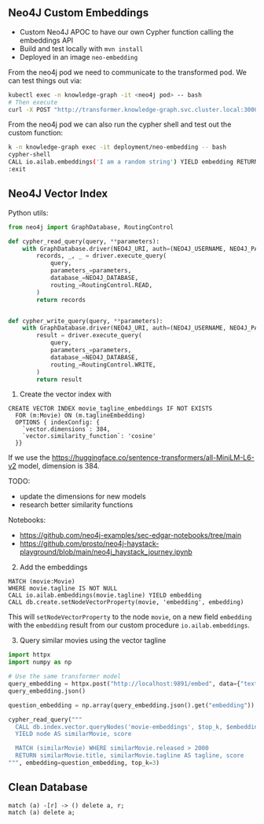 ## Neo4J Custom Embeddings

- Custom Neo4J APOC to have our own Cypher function calling the embeddings API
- Build and test locally with `mvn install`
- Deployed in an image `neo-embedding`

From the neo4j pod we need to communicate to the transformed pod. We can test things out via:

```bash
kubectl exec -n knowledge-graph -it <neo4j pod> -- bash
# Then execute 
curl -X POST "http://transformer.knowledge-graph.svc.cluster.local:3000/embed" -H "Content-Type: application/json" --data '{"text": "What is the capital of France?"}'
```

From the neo4j pod we can also run the cypher shell and test out the custom function:

```bash
k -n knowledge-graph exec -it deployment/neo-embedding -- bash
cypher-shell
CALL io.ailab.embeddings('I am a random string') YIELD embedding RETURN embedding;
:exit
```

## Neo4J Vector Index

Python utils:

```python
from neo4j import GraphDatabase, RoutingControl

def cypher_read_query(query, **parameters):
    with GraphDatabase.driver(NEO4J_URI, auth=(NEO4J_USERNAME, NEO4J_PASSWORD)) as driver:
        records, _, _ = driver.execute_query(
            query,
            parameters_=parameters,
            database_=NEO4J_DATABASE,
            routing_=RoutingControl.READ,
        )
        return records


def cypher_write_query(query, **parameters):
    with GraphDatabase.driver(NEO4J_URI, auth=(NEO4J_USERNAME, NEO4J_PASSWORD)) as driver:
        result = driver.execute_query(
            query,
            parameters_=parameters,
            database_=NEO4J_DATABASE,
            routing_=RoutingControl.WRITE,
        )
        return result
```

1. Create the vector index with

```cypher
CREATE VECTOR INDEX movie_tagline_embeddings IF NOT EXISTS
  FOR (m:Movie) ON (m.taglineEmbedding) 
  OPTIONS { indexConfig: {
    `vector.dimensions`: 384,
    `vector.similarity_function`: 'cosine'
  }}
```

If we use the https://huggingface.co/sentence-transformers/all-MiniLM-L6-v2 model, dimension is 384.

TODO:
- update the dimensions for new models
- research better similarity functions

Notebooks:
- https://github.com/neo4j-examples/sec-edgar-notebooks/tree/main
- https://github.com/prosto/neo4j-haystack-playground/blob/main/neo4j_haystack_journey.ipynb


2. Add the embeddings

```cypher
MATCH (movie:Movie)
WHERE movie.tagline IS NOT NULL
CALL io.ailab.embeddings(movie.tagline) YIELD embedding
CALL db.create.setNodeVectorProperty(movie, 'embedding', embedding)
```

This will `setNodeVectorProperty` to the node `movie`, on a new field `embedding` with the `embedding` result
from our custom procedure `io.ailab.embeddings`.

3. Query similar movies using the vector tagline

```python
import httpx
import numpy as np

# Use the same transformer model
query_embedding = httpx.post("http://localhost:9891/embed", data={"text": "v for vendetta"})
query_embedding.json()

question_embedding = np.array(query_embedding.json().get("embedding"))

cypher_read_query("""
  CALL db.index.vector.queryNodes('movie-embeddings', $top_k, $embedding)
  YIELD node AS similarMovie, score

  MATCH (similarMovie) WHERE similarMovie.released > 2000
  RETURN similarMovie.title, similarMovie.tagline AS tagline, score
""", embedding=question_embedding, top_k=3)
```

## Clean Database

```cypher
match (a) -[r] -> () delete a, r;
match (a) delete a;
```